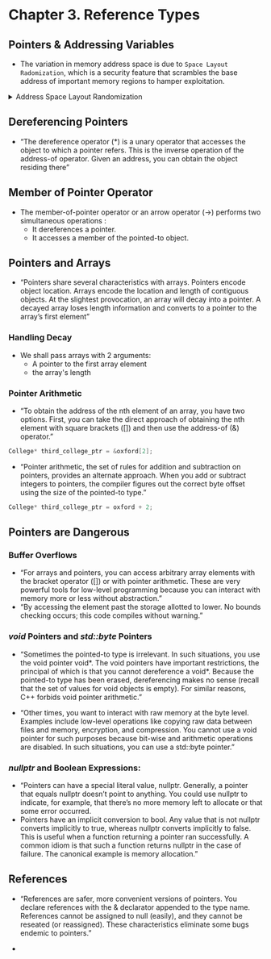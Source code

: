 # Chapter 3. Reference Types

## Pointers & Addressing Variables
- The variation in memory address space is  due to `Space Layout Radomization`, which is a security feature that scrambles the base address of important memory regions to hamper exploitation.

<details>
<summary> Address Space Layout Randomization </summary>
“Why does address space layout randomization hamper exploitation? When a hacker finds an exploitable condition in a program, they can sometimes cram a malicious payload into user-provided input. One of the first security features designed to prevent a hacker from getting this malicious payload to execute is to make all data sections non-executable. If the computer attempts to execute data as code, then the theory is that it knows something’s amiss and should terminate the program with an exception.

Some exceedingly clever hackers figured out how to repurpose executable code instructions in totally unforeseen ways by carefully crafting exploits containing so-called return-oriented programs. These exploits could arrange to invoke the relevant system APIs to mark their payload executable, hence defeating the non-executable-memory mitigation.

Address space layout randomization combats return-oriented programming by randomizing memory addresses, making it difficult to repurpose existing code because the attacker doesn’t know where it resides in memory.”

</details>

## Dereferencing Pointers

- “The dereference operator (*) is a unary operator that accesses the object to which a pointer refers. This is the inverse operation of the address-of operator. Given an address, you can obtain the object residing there”

## Member of Pointer Operator

- The member-of-pointer operator or an arrow operator (->) performs two simultaneous operations : 
    - It dereferences a pointer.
    - It accesses a member of the pointed-to object.


## Pointers and Arrays

- “Pointers share several characteristics with arrays. Pointers encode object location. Arrays encode the location and length of contiguous objects.
At the slightest provocation, an array will decay into a pointer. A decayed array loses length information and converts to a pointer to the array’s first element”

### Handling Decay
- We shall pass arrays with 2 arguments:
    - A pointer to the first array element
    - the array's length

### Pointer Arithmetic
- “To obtain the address of the nth element of an array, you have two options. First, you can take the direct approach of obtaining the nth element with square brackets ([]) and then use the address-of (&) operator.”
```cpp
College* third_college_ptr = &oxford[2];
```

- “Pointer arithmetic, the set of rules for addition and subtraction on pointers, provides an alternate approach. When you add or subtract integers to pointers, the compiler figures out the correct byte offset using the size of the pointed-to type.”
```cpp
College* third_college_ptr = oxford + 2;
```

## Pointers are Dangerous

### Buffer Overflows

- “For arrays and pointers, you can access arbitrary array elements with the bracket operator ([]) or with pointer arithmetic. These are very powerful tools for low-level programming because you can interact with memory more or less without abstraction.”
- “By accessing the element past the storage allotted to lower. No bounds checking occurs; this code compiles without warning.”

### *void* Pointers and *std::byte* Pointers

- “Sometimes the pointed-to type is irrelevant. In such situations, you use the void pointer void*. The void pointers have important restrictions, the principal of which is that you cannot dereference a void*. Because the pointed-to type has been erased, dereferencing makes no sense (recall that the set of values for void objects is empty). For similar reasons, C++ forbids void pointer arithmetic.”

- “Other times, you want to interact with raw memory at the byte level. Examples include low-level operations like copying raw data between files and memory, encryption, and compression. You cannot use a void pointer for such purposes because bit-wise and arithmetic operations are disabled. In such situations, you can use a std::byte pointer.”

### *nullptr* and Boolean Expressions:

- “Pointers can have a special literal value, nullptr. Generally, a pointer that equals nullptr doesn’t point to anything. You could use nullptr to indicate, for example, that there’s no more memory left to allocate or that some error occurred.
- Pointers have an implicit conversion to bool. Any value that is not nullptr converts implicitly to true, whereas nullptr converts implicitly to false. This is useful when a function returning a pointer ran successfully. A common idiom is that such a function returns nullptr in the case of failure. The canonical example is memory allocation.”

## References

- “References are safer, more convenient versions of pointers. You declare references with the & declarator appended to the type name. References cannot be assigned to null (easily), and they cannot be reseated (or reassigned). These characteristics eliminate some bugs endemic to pointers.”

- 